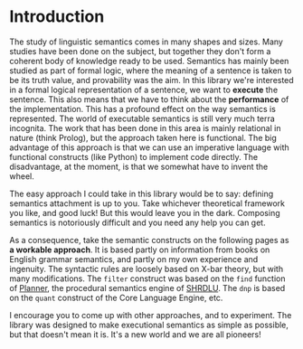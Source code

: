 # Introduction

The study of linguistic semantics comes in many shapes and sizes. Many studies have been done on the subject, but together they don't form a coherent body of knowledge ready to be used. Semantics has mainly been studied as part of formal logic, where the meaning of a sentence is taken to be its truth value, and provability was the aim. In this library we're interested in a formal logical representation of a sentence, we want to __execute__ the sentence. This also means that we have to think about the __performance__ of the implementation. This has a profound effect on the way semantics is represented. The world of executable semantics is still very much terra incognita. The work that has been done in this area is mainly relational in nature (think Prolog), but the approach taken here is functional. The big advantage of this approach is that we can use an imperative language with functional constructs (like Python) to implement code directly. The disadvantage, at the moment, is that we somewhat have to invent the wheel. 

The easy approach I could take in this library would be to say: defining semantics attachment is up to you. Take whichever theoretical framework you like, and good luck! But this would leave you in the dark. Composing semantics is notoriously difficult and you need any help you can get.

As a consequence, take the semantic constructs on the following pages as __a workable approach__. It is based partly on information from books on English grammar semantics, and partly on my own experience and ingenuity. The syntactic rules are loosely based on X-bar theory, but with many modifications. The `filter` construct was based on the `find` function of [Planner](https://en.wikipedia.org/wiki/Planner_(programming_language)), the procedural semantics engine of [SHRDLU](https://en.wikipedia.org/wiki/SHRDLU). The `dnp` is based on the `quant` construct of the Core Language Engine, etc.

I encourage you to come up with other approaches, and to experiment. The library was designed to make executional semantics as simple as possible, but that doesn't mean it is. It's a new world and we are all pioneers!
